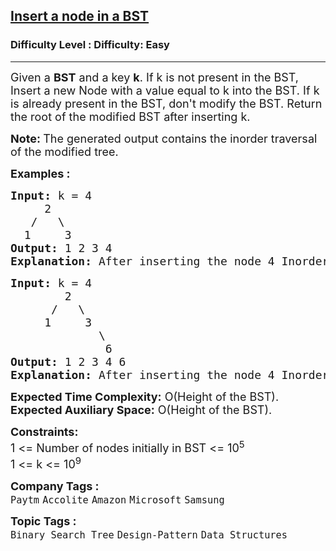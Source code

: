 <h2><a href="https://www.geeksforgeeks.org/problems/insert-a-node-in-a-bst/1?page=1&company=Paytm&sprint=ca8ae412173dbd8346c26a0295d098fd&sortBy=difficulty">Insert a node in a BST</a></h2><h3>Difficulty Level : Difficulty: Easy</h3><hr><div class="problems_problem_content__Xm_eO"><p><span style="font-size: 18px;">Given a <strong>BST</strong> and a key <strong>k</strong>. If k is not present in the BST, Insert a new Node with a value equal to k into the BST. If k </span><span style="font-size: 18px;">is already present in the BST, don't modify the BST. R</span><span style="font-size: 18px;">eturn the root of the modified BST after inserting k.&nbsp;</span></p>
<p><span style="font-size: 18px;"><strong>Note:&nbsp;</strong>The generated output contains the inorder traversal of the modified tree.</span></p>
<p><span style="font-size: 18px;"><strong>Examples :</strong></span></p>
<pre><span style="font-size: 18px;"><strong>Input: </strong>k = 4
&nbsp; &nbsp; &nbsp;2
&nbsp;  /&nbsp;&nbsp; \ &nbsp; <br>  1&nbsp;  &nbsp; 3
<strong>Output: </strong>1 2 3 4<strong>
Explanation: </strong>After inserting the node 4 Inorder traversal will be 1 2 3 4.</span>
</pre>
<pre><span style="font-size: 18px;"><strong>Input: </strong>k = 4
  &nbsp; &nbsp; &nbsp;&nbsp;2
&nbsp; &nbsp; &nbsp;&nbsp;/&nbsp;&nbsp; \
 &nbsp; &nbsp; 1 &nbsp; &nbsp; 3
 &nbsp;  &nbsp; &nbsp; &nbsp;   &nbsp;\
 &nbsp;  &nbsp;&nbsp; &nbsp; &nbsp;   &nbsp;6
<strong>Output: </strong>1 2 3 4 6<strong>
Explanation: </strong>After inserting the node 4 Inorder traversal of the above tree will be 1 2 3 4 6.</span></pre>
<p><span style="font-size: 18px;"><strong>Expected Time Complexity:</strong>&nbsp;O(Height of the BST).<br><strong>Expected Auxiliary Space:</strong>&nbsp;O(Height of the BST).</span></p>
<p><span style="font-size: 18px;"><strong>Constraints:</strong><br>1 &lt;= Number of nodes initially in BST &lt;= 10<sup>5</sup></span><br><span style="font-size: 18px;">1 &lt;= k &lt;= 10<sup>9</sup></span></p></div><p><span style=font-size:18px><strong>Company Tags : </strong><br><code>Paytm</code>&nbsp;<code>Accolite</code>&nbsp;<code>Amazon</code>&nbsp;<code>Microsoft</code>&nbsp;<code>Samsung</code>&nbsp;<br><p><span style=font-size:18px><strong>Topic Tags : </strong><br><code>Binary Search Tree</code>&nbsp;<code>Design-Pattern</code>&nbsp;<code>Data Structures</code>&nbsp;